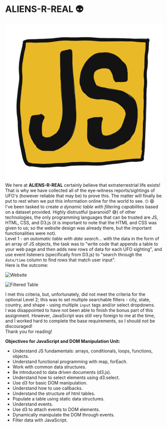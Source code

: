 # ALIENS-R-REAL 👽
![JS gif](https://github.com/ognjenstrbanovic/aliens-r-real/blob/master/JS-gif.gif?raw=true)  
We here at **ALIENS-R-REAL** certainly believe that extraterrestrial life exists! That is why we have collected all of the eye-witness reports/sightings of UFO's (however reliable that may be) to prove this. The matter will finally be put to rest when we put this information online for the world to see. 🙄 😄  
I've been tasked to create *a dynamic table with filtering capabilites* based on a dataset provided. Highly distrustful (paranoid? 😅) of other technologies, the only programming languages that can be trusted are JS, HTML, CSS, and D3.js (it is important to note that the HTML and CSS was given to us; so the website design was already there, but the important functionalities were not).  
Level 1 - *an automatic table with date search*... with the data in the form of an array of JS objects, the task was to "write code that appends a table to your web page and then adds new rows of data for each UFO sighting", and use event listeners (specifically from D3.js) to "search through the ```date/time``` column to find rows that match user input".  
Here is the outcome:  

![Website](https://github.com/ognjenstrbanovic/javascript-challenge/blob/master/Web%20Site.jpg?raw=true)  

![Filtered Table](https://github.com/ognjenstrbanovic/javascript-challenge/blob/master/Filtered%20Table.jpg?raw=true)  


I met this criteria, but, unfortunately, did not meet the criteria for the optional Level 2; this was to set multiple searchable filters - city, state, country, and shape - using multiple ```input``` tags and/or select dropdowns.  
I was disappointed to have not been able to finish the bonus part of this assignment. However, JavaScript was still very foreign to me at the time, and I worked hard to complete the base requirements, so I should not be discouraged!  
Thank you for reading!  

**Objectives for JavaScript and DOM Manipulation Unit:**  
- Understand JS fundamentals: arrays, conditionals, loops, functions, objects.
- Understand functional programming with map, forEach.
- Work with common data structures.
- Be introduced to data driven documents (d3.js).
- Understand how to select elements using d3.select.
- Use d3 for basic DOM manipulation.
- Understand how to use callbacks.
- Understand the structure of html tables.
- Populate a table using static data structures.
- Understand events.
- Use d3 to attach events to DOM elements.
- Dynamically manipulate the DOM through events.
- Filter data with JavaScript.
